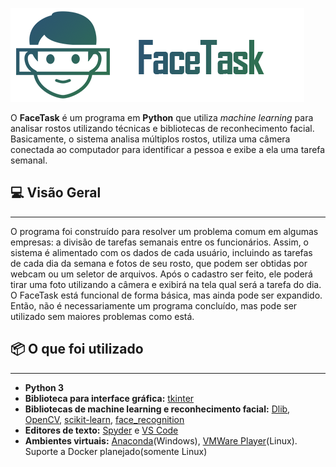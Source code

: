 ![FaceTask](https://raw.githubusercontent.com/AndreArrebola/FaceTask/master/facetask.png)

 O **FaceTask** é um programa em **Python** que utiliza *machine learning* para analisar rostos utilizando técnicas e bibliotecas de reconhecimento facial. 
 Basicamente, o sistema analisa múltiplos rostos, utiliza uma câmera conectada ao computador para identificar a pessoa e exibe a ela uma tarefa semanal. 
 
## 💻 Visão Geral
---------------
O programa foi construído para resolver um problema comum em algumas empresas: a divisão de tarefas semanais entre os funcionários. 
Assim, o sistema é alimentado com os dados de cada usuário, incluindo as tarefas de cada dia da semana e fotos de seu rosto, que podem ser obtidas por webcam ou um seletor de arquivos. 
Após o cadastro ser feito, ele poderá tirar uma foto utilizando a câmera e exibirá na tela qual será a tarefa do dia.
O FaceTask está funcional de forma básica, mas ainda pode ser expandido. Então, não é necessariamente um programa concluído, mas pode ser utilizado sem maiores problemas como está.

## 📦 O que foi utilizado
---------------
<!--ts-->
   * **Python 3**
   * **Biblioteca para interface gráfica:** [tkinter](https://docs.python.org/3/library/tkinter.html)
   * **Bibliotecas de machine learning e reconhecimento facial:** [Dlib](https://github.com/davisking/dlib), [OpenCV](https://github.com/opencv/opencv), [scikit-learn](https://github.com/scikit-learn/scikit-learn), [face_recognition](https://github.com/ageitgey/face_recognition) 
   * **Editores de texto:** [Spyder](https://www.spyder-ide.org) e [VS Code](https://code.visualstudio.com)
   * **Ambientes virtuais:** [Anaconda](https://www.anaconda.com
   )(Windows), [VMWare Player](https://www.vmware.com/br/products/workstation-player.html)(Linux). Suporte a Docker planejado(somente Linux)

<!--te-->


 
 
 


